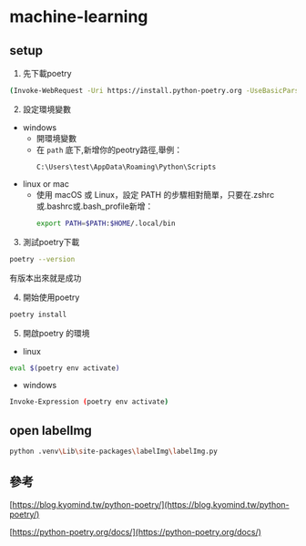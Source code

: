# machine-learning

## setup
1. 先下載poetry
```bash
(Invoke-WebRequest -Uri https://install.python-poetry.org -UseBasicParsing).Content | python -
```
2. 設定環境變數
- windows
  - 開環境變數
  - 在 `path` 底下,新增你的peotry路徑,舉例：
    ```
    C:\Users\test\AppData\Roaming\Python\Scripts
    ```
- linux or mac
  - 使用 macOS 或 Linux，設定 PATH 的步驟相對簡單，只要在.zshrc或.bashrc或.bash_profile新增：
    ```bash
    export PATH=$PATH:$HOME/.local/bin
    ```
3. 測試poetry下載
```bash
poetry --version
```
有版本出來就是成功

4. 開始使用poetry
```bash
poetry install
```

5. 開啟poetry 的環境
- linux
```bash
eval $(poetry env activate)
```
- windows
```bash
Invoke-Expression (poetry env activate)
```
## open labelImg
```sh
python .venv\Lib\site-packages\labelImg\labelImg.py
```
## 參考
[https://blog.kyomind.tw/python-poetry/](https://blog.kyomind.tw/python-poetry/)

[https://python-poetry.org/docs/](https://python-poetry.org/docs/)
